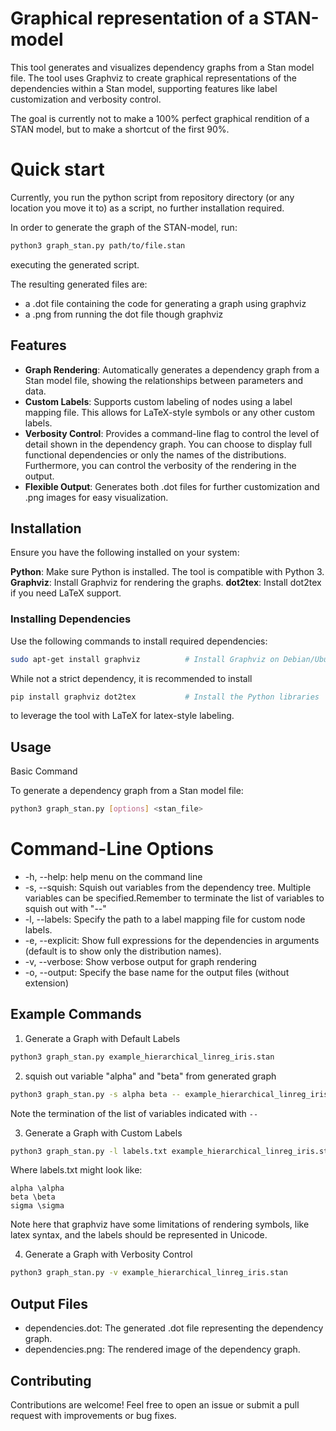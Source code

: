 # Graphical representation of a STAN-model

This tool generates and visualizes dependency graphs from a Stan model file. 
The tool uses Graphviz to create graphical representations of the dependencies within a Stan model, supporting features like label customization and verbosity control.

The goal is currently not to make a 100% perfect graphical rendition of a STAN model, but to make a shortcut of the first 90%.

# Quick start
Currently, you run the python script from repository directory (or any location you move it to) as a script, no further installation required. 

In order to generate the graph of the STAN-model, run:
```bash
python3 graph_stan.py path/to/file.stan
```
executing the generated script. 

The resulting generated files are:
- a .dot file containing the code for generating a graph using graphviz
- a .png from running the dot file though graphviz


## Features

- **Graph Rendering**: Automatically generates a dependency graph from a Stan model file, showing the relationships between parameters and data.
- **Custom Labels**: Supports custom labeling of nodes using a label mapping file. This allows for LaTeX-style symbols or any other custom labels.
- **Verbosity Control**: Provides a command-line flag to control the level of detail shown in the dependency graph. You can choose to display full functional dependencies or only the names of the distributions. Furthermore, you can control the verbosity of the rendering in the output. 
- **Flexible Output**: Generates both .dot files for further customization and .png images for easy visualization.

## Installation

Ensure you have the following installed on your system:

**Python**: Make sure Python is installed. The tool is compatible with Python 3.
**Graphviz**: Install Graphviz for rendering the graphs.
**dot2tex**: Install dot2tex if you need LaTeX support.

### Installing Dependencies

Use the following commands to install required dependencies:
```bash
sudo apt-get install graphviz          # Install Graphviz on Debian/Ubuntu
```
While not a strict dependency, it is recommended to install
```bash
pip install graphviz dot2tex           # Install the Python libraries
```
to leverage the tool with LaTeX for latex-style labeling. 

## Usage
Basic Command

To generate a dependency graph from a Stan model file:
```bash
python3 graph_stan.py [options] <stan_file>
```

# Command-Line Options
- -h, --help: help menu on the command line
- -s, --squish: Squish out variables from the dependency tree. Multiple variables can be specified.Remember to terminate the list of variables to squish out with "--"
- -l, --labels: Specify the path to a label mapping file for custom node labels.
- -e, --explicit: Show full expressions for the dependencies in arguments (default is to show only the distribution names).
- -v, --verbose: Show verbose output for graph rendering
- -o, --output: Specify the base name for the output files (without extension)

## Example Commands

1. Generate a Graph with Default Labels
```bash
python3 graph_stan.py example_hierarchical_linreg_iris.stan
```

2. squish out variable "alpha" and "beta" from generated graph
```bash
python3 graph_stan.py -s alpha beta -- example_hierarchical_linreg_iris.stan
```
Note the termination of the list of variables indicated with `--`

3. Generate a Graph with Custom Labels
```bash
python3 graph_stan.py -l labels.txt example_hierarchical_linreg_iris.stan
```
Where labels.txt might look like:

```plaintext
alpha \alpha
beta \beta
sigma \sigma
```

Note here that graphviz have some limitations of rendering symbols, like latex syntax, and the labels should be represented in Unicode. 

4. Generate a Graph with Verbosity Control
```bash
python3 graph_stan.py -v example_hierarchical_linreg_iris.stan
```

## Output Files

- dependencies.dot: The generated .dot file representing the dependency graph.
- dependencies.png: The rendered image of the dependency graph.

## Contributing

Contributions are welcome! Feel free to open an issue or submit a pull request with improvements or bug fixes.
